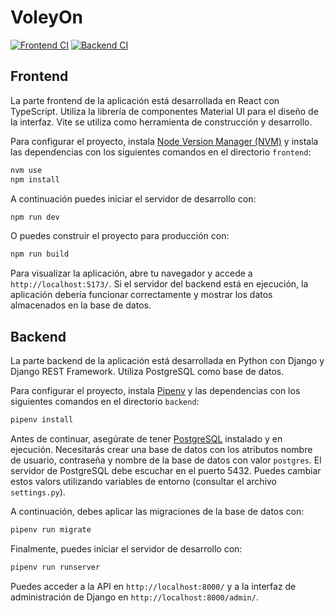 # VoleyOn

[![Frontend CI](https://github.com/sergiowalls/VoleyOn/actions/workflows/frontend.yml/badge.svg)](https://github.com/sergiowalls/VoleyOn/actions/workflows/frontend.yml)
[![Backend CI](https://github.com/sergiowalls/VoleyOn/actions/workflows/backend.yml/badge.svg)](https://github.com/sergiowalls/VoleyOn/actions/workflows/backend.yml)

## Frontend

La parte frontend de la aplicación está desarrollada en React con TypeScript. Utiliza la librería de componentes
Material UI para el diseño de la interfaz. Vite se utiliza como herramienta de construcción y desarrollo.

Para configurar el proyecto, instala [Node Version Manager (NVM)](https://github.com/nvm-sh/nvm) y instala las
dependencias con los siguientes comandos en el directorio `frontend`:

```bash
nvm use
npm install
```

A continuación puedes iniciar el servidor de desarrollo con:

```bash
npm run dev
```

O puedes construir el proyecto para producción con:

```bash
npm run build
```

Para visualizar la aplicación, abre tu navegador y accede a `http://localhost:5173/`. Si el servidor del backend está
en ejecución, la aplicación debería funcionar correctamente y mostrar los datos almacenados en la base de datos.

## Backend

La parte backend de la aplicación está desarrollada en Python con Django y Django REST Framework. Utiliza PostgreSQL
como base de datos.

Para configurar el proyecto, instala [Pipenv](https://pipenv-es.readthedocs.io/es/latest/) y las dependencias con los
siguientes comandos en el directorio `backend`:

```bash
pipenv install
```

Antes de continuar, asegúrate de tener [PostgreSQL](https://www.postgresql.org/) instalado y en ejecución. Necesitarás
crear una base de datos con los atributos nombre de usuario, contraseña y nombre de la base de datos con valor
`postgres`. El servidor de PostgreSQL debe escuchar en el puerto 5432. Puedes cambiar estos valors utilizando
variables de entorno (consultar el archivo `settings.py`).

A continuación, debes aplicar las migraciones de la base de datos con:

```bash
pipenv run migrate
```

Finalmente, puedes iniciar el servidor de desarrollo con:

```bash
pipenv run runserver
```

Puedes acceder a la API en `http://localhost:8000/` y a la interfaz de administración de Django en
`http://localhost:8000/admin/`.